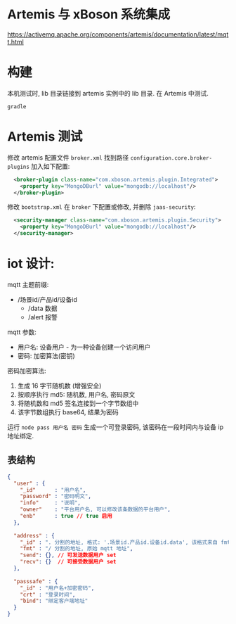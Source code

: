 # Artemis 与 xBoson 系统集成

https://activemq.apache.org/components/artemis/documentation/latest/mqtt.html


# 构建

本机测试时, lib 目录链接到 artemis 实例中的 lib 目录.
在 Artemis 中测试.

`gradle`


# Artemis 测试

修改 artemis 配置文件 `broker.xml` 找到路径 `configuration.core.broker-plugins`
加入如下配置:

```xml
  <broker-plugin class-name="com.xboson.artemis.plugin.Integrated">
    <property key="MongoDBurl" value="mongodb://localhost"/>
  </broker-plugin>
```

修改 `bootstrap.xml` 在 `broker` 下配置或修改, 并删除 `jaas-security`:

```xml
  <security-manager class-name="com.xboson.artemis.plugin.Security">
    <property key="MongoDBurl" value="mongodb://localhost"/>
  </security-manager>
```


# iot 设计:

mqtt 主题前缀:

* /场景id/产品id/设备id
  * /data 数据
  * /alert 报警

  
mqtt 参数:
 
* 用户名: 设备用户 - 为一种设备创建一个访问用户
* 密码: 加密算法(密钥)


密码加密算法:

1. 生成 16 字节随机数 (增强安全)
2. 按顺序执行 md5: 随机数, 用户名, 密码原文
3. 将随机数和 md5 签名连接到一个字节数组中
4. 该字节数组执行 base64, 结果为密码

运行 `node pass 用户名 密码` 生成一个可登录密码, 该密码在一段时间内与设备 ip 地址绑定.


## 表结构

```json
{
  "user" : {
    "_id"      : "用户名",
    "password" : "密码明文",
    "info"     : "说明",
    "owner"    : "平台用户名, 可以修改该条数据的平台用户",
    "enb"      : true // true 启用
  },
  
  "address" : {
    "_id" : ". 分割的地址, 格式: '.场景id.产品id.设备id.data', 该格式来自 fmt 的转换",
    "fmt" : "/ 分割的地址, 原始 mqtt 地址",
    "send": {}, // 可发送数据用户 set
    "recv": {}  // 可接受数据用户 set
  },
  
  "passsafe" : {
    "_id" : "用户名+加密密码",
    "crt" : "登录时间",
    "bind": "绑定客户端地址"
  }
}
```